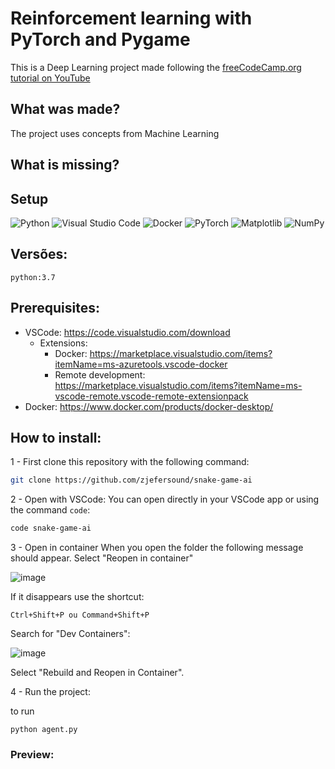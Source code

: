 # Reinforcement learning with PyTorch and Pygame

This is a Deep Learning project made following the [freeCodeCamp.org tutorial on YouTube](https://www.youtube.com/watch?v=L8ypSXwyBds) 

## What was made?
The project uses concepts from Machine Learning

## What is missing?

## Setup

![Python](https://img.shields.io/badge/python-3670A0?style=for-the-badge&logo=python&logoColor=ffdd54) ![Visual Studio Code](https://img.shields.io/badge/Visual%20Studio%20Code-0078d7.svg?style=for-the-badge&logo=visual-studio-code&logoColor=white) ![Docker](https://img.shields.io/badge/docker-%230db7ed.svg?style=for-the-badge&logo=docker&logoColor=white) ![PyTorch](https://img.shields.io/badge/PyTorch-%23EE4C2C.svg?style=for-the-badge&logo=PyTorch&logoColor=white) ![Matplotlib](https://img.shields.io/badge/Matplotlib-%23ffffff.svg?style=for-the-badge&logo=Matplotlib&logoColor=black) ![NumPy](https://img.shields.io/badge/numpy-%23013243.svg?style=for-the-badge&logo=numpy&logoColor=white)

## Versões:
```python:3.7```

## Prerequisites:
- VSCode: https://code.visualstudio.com/download
  - Extensions:
    - Docker: https://marketplace.visualstudio.com/items?itemName=ms-azuretools.vscode-docker
    - Remote development: https://marketplace.visualstudio.com/items?itemName=ms-vscode-remote.vscode-remote-extensionpack
- Docker: https://www.docker.com/products/docker-desktop/

##  How to install:

1 - First clone this repository with the following command:

```bash
git clone https://github.com/zjefersound/snake-game-ai
```

2 - Open with VSCode:
You can open directly in your VSCode app or using the command ```code```:

```bash
code snake-game-ai
```

3 - Open in container
When you open the folder the following message should appear. Select "Reopen in container"

![image](https://github.com/zjefersound/poc-devcontainer-geekie/assets/62676057/8d37eae8-d723-4fb9-9be2-d420b02d52be)

If it disappears use the shortcut:
```
Ctrl+Shift+P ou Command+Shift+P
```
Search for "Dev Containers":

![image](https://github.com/zjefersound/poc-devcontainer-geekie/assets/62676057/f2848dcb-3e02-4ae6-b557-5feb489b8203)

Select "Rebuild and Reopen in Container".

4 - Run the project: 

to run 
```
python agent.py
```


### Preview: 
